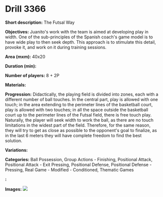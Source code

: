 # Drill 3366

**Short description:**
The Futsal Way

**Objectives:**
Juanito's work with the team is aimed at developing play in width. One of the sub-principles of the Spanish coach's game model is to have wide play to then seek depth. This approach is to stimulate this detail, provoke it, and work on it during training sessions.

**Area (mxm):**
40x20

**Duration (min):**


**Number of players:**
8 + 2P

**Materials:**


**Progression:**
Didactically, the playing field is divided into zones, each with a different number of ball touches. In the central part, play is allowed with one touch; in the area extending to the perimeter lines of the basketball court, play is allowed with two touches; in all the space outside the basketball court up to the perimeter lines of the Futsal field, there is free touch play. Naturally, the player will seek width to work the ball, as there are no touch limitations in the widest part of the field. Therefore, for the same reason, they will try to get as close as possible to the opponent's goal to finalize, as in the last 6 meters they will have complete freedom to find the best solution.

**Variations:**


**Categories:**
Ball Possession, Group Actions - Finishing, Positional Attack, Positional Attack - Exit Pressing, Positional Defense, Positional Defense - Pressing, Real Game - Modified - Conditioned, Thematic Games

**:**


**Images:**
![](https://www.coachingfutsal.com/\images\50806640-6a58-4e56-b27b-65b13e2f45f8_4vs4juanito.JPG)

